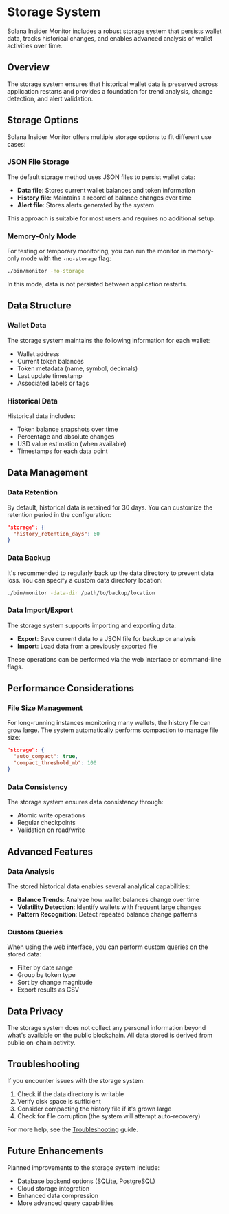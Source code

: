 # Storage System

Solana Insider Monitor includes a robust storage system that persists wallet data, tracks historical changes, and enables advanced analysis of wallet activities over time.

## Overview

The storage system ensures that historical wallet data is preserved across application restarts and provides a foundation for trend analysis, change detection, and alert validation.

## Storage Options

Solana Insider Monitor offers multiple storage options to fit different use cases:

### JSON File Storage

The default storage method uses JSON files to persist wallet data:

- **Data file**: Stores current wallet balances and token information
- **History file**: Maintains a record of balance changes over time
- **Alert file**: Stores alerts generated by the system

This approach is suitable for most users and requires no additional setup.

### Memory-Only Mode

For testing or temporary monitoring, you can run the monitor in memory-only mode with the `-no-storage` flag:

```bash
./bin/monitor -no-storage
```

In this mode, data is not persisted between application restarts.

## Data Structure

### Wallet Data

The storage system maintains the following information for each wallet:

- Wallet address
- Current token balances
- Token metadata (name, symbol, decimals)
- Last update timestamp
- Associated labels or tags

### Historical Data

Historical data includes:

- Token balance snapshots over time
- Percentage and absolute changes
- USD value estimation (when available)
- Timestamps for each data point

## Data Management

### Data Retention

By default, historical data is retained for 30 days. You can customize the retention period in the configuration:

```json
"storage": {
  "history_retention_days": 60
}
```

### Data Backup

It's recommended to regularly back up the data directory to prevent data loss. You can specify a custom data directory location:

```bash
./bin/monitor -data-dir /path/to/backup/location
```

### Data Import/Export

The storage system supports importing and exporting data:

- **Export**: Save current data to a JSON file for backup or analysis
- **Import**: Load data from a previously exported file

These operations can be performed via the web interface or command-line flags.

## Performance Considerations

### File Size Management

For long-running instances monitoring many wallets, the history file can grow large. The system automatically performs compaction to manage file size:

```json
"storage": {
  "auto_compact": true,
  "compact_threshold_mb": 100
}
```

### Data Consistency

The storage system ensures data consistency through:

- Atomic write operations
- Regular checkpoints
- Validation on read/write

## Advanced Features

### Data Analysis

The stored historical data enables several analytical capabilities:

- **Balance Trends**: Analyze how wallet balances change over time
- **Volatility Detection**: Identify wallets with frequent large changes
- **Pattern Recognition**: Detect repeated balance change patterns

### Custom Queries

When using the web interface, you can perform custom queries on the stored data:

- Filter by date range
- Group by token type
- Sort by change magnitude
- Export results as CSV

## Data Privacy

The storage system does not collect any personal information beyond what's available on the public blockchain. All data stored is derived from public on-chain activity.

## Troubleshooting

If you encounter issues with the storage system:

1. Check if the data directory is writable
2. Verify disk space is sufficient
3. Consider compacting the history file if it's grown large
4. Check for file corruption (the system will attempt auto-recovery)

For more help, see the [Troubleshooting](../troubleshooting.md) guide.

## Future Enhancements

Planned improvements to the storage system include:

- Database backend options (SQLite, PostgreSQL)
- Cloud storage integration
- Enhanced data compression
- More advanced query capabilities
